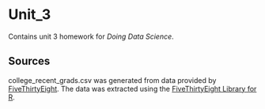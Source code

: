 # Unit_3
Contains unit 3 homework for *Doing Data Science*.

## Sources
college_recent_grads.csv was generated from data provided by [FiveThirtyEight](https://fivethirtyeight.com/). The data was extracted using the [FiveThirtyEight Library for R](https://github.com/rudeboybert/fivethirtyeight).
